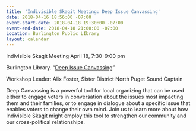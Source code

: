 ```yaml
---
title: 'Indivisible Skagit Meeting: Deep Issue Canvassing'
date: 2018-04-16 18:56:00 -07:00
event-start-date: 2018-04-18 19:30:00 -07:00
event-end-date: 2018-04-18 21:00:00 -07:00
Location: Burlington Public LIbrary
layout: calendar
---
```


Indivisible Skagit Meeting
April 18, 7:30-9:00 pm

Burlington Library. “[Deep Issue Canvassing](https://ourfuture.org/20180301/yes-you-can-talk-to-strangers?link_id=1&can_id=37a7f352fad3afcb4c65463597b1c337&source=email-progressive-breakfast-yes-you-can-talk-to-strangers&email_referrer=email_309988&email_subject=progressive-breakfast-yes-you-can-talk-to-strangers)”

Workshop Leader: Alix Foster, Sister District North Puget Sound Captain

Deep Canvassing is a powerful tool for local organizing that can be used either to engage voters in conversation about the issues most impacting them and their families, or to engage in dialogue about a specific issue that enables voters to change their own mind. Join us to learn more about how Indivisible Skagit might employ this tool to strengthen our community and our cross-political relationships.